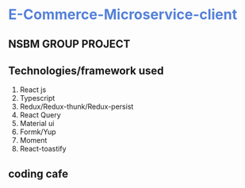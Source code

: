 # <span style="color:#5581D9">E-Commerce-Microservice-client</span>

## NSBM GROUP PROJECT


## Technologies/framework used

1. React js
1. Typescript
1. Redux/Redux-thunk/Redux-persist
1. React Query
1. Material ui
1. Formk/Yup
1. Moment
1. React-toastify

## coding cafe
